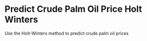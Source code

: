# Predict Crude Palm Oil Price Holt Winters
Use the Holt-Winters method to predict crude palm oil prices
